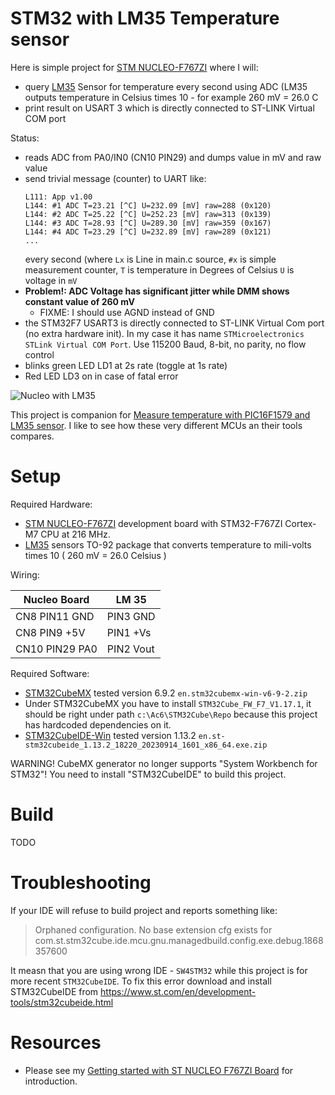 # STM32 with LM35 Temperature sensor

Here is simple project for [STM NUCLEO-F767ZI][STM NUCLEO-F767ZI] 
where I will:
* query [LM35][LM35] Sensor for temperature every second using ADC (LM35 outputs
  temperature in Celsius times 10 - for example 260 mV = 26.0 C
* print result on USART 3 which is directly connected to ST-LINK Virtual COM
  port

Status:
- reads ADC from PA0/IN0 (CN10 PIN29) and dumps value in mV and raw value
- send trivial message (counter) to UART like:
  ```
  L111: App v1.00
  L144: #1 ADC T=23.21 [^C] U=232.09 [mV] raw=288 (0x120)
  L144: #2 ADC T=25.22 [^C] U=252.23 [mV] raw=313 (0x139)
  L144: #3 ADC T=28.93 [^C] U=289.30 [mV] raw=359 (0x167)
  L144: #4 ADC T=23.29 [^C] U=232.89 [mV] raw=289 (0x121)
  ...
  ```
  every second (where `Lx` is Line in main.c source, `#x`
  is simple measurement counter, `T` is temperature
  in Degrees of Celsius `U` is voltage in `mV`
- **Problem!: ADC Voltage has significant jitter while DMM shows
  constant value of 260 mV**
  - FIXME: I should use AGND instead of GND
- the STM32F7 USART3 is directly connected to ST-LINK Virtual Com port
  (no extra hardware init). In my case it has
  name `STMicroelectronics STLink Virtual COM Port`. Use 115200 Baud, 8-bit,
  no parity, no flow control
- blinks green LED LD1 at 2s rate (toggle at 1s rate)
- Red LED LD3 on in case of fatal error

![Nucleo with LM35](assets/nucelo-lm35.jpg)

This project is companion
for [Measure temperature with PIC16F1579 and LM35 sensor](https://github.com/hpaluch/PIC16F1579-LM35-Temp).
I like to see how these very different MCUs an their tools compares.

# Setup

Required Hardware:
* [STM NUCLEO-F767ZI][STM NUCLEO-F767ZI] development board with
  STM32-F767ZI Cortex-M7 CPU at 216 MHz.
* [LM35][LM35] sensors TO-92 package that converts temperature
  to mili-volts times 10 ( 260 mV = 26.0 Celsius )

Wiring:

| Nucleo Board | LM 35 |
| --- | --- |
| CN8 PIN11 GND | PIN3 GND |
| CN8 PIN9 +5V  | PIN1 +Vs |
| CN10 PIN29 PA0 | PIN2 Vout |

Required Software:
* [STM32CubeMX][STM32CubeMX] tested version 6.9.2 `en.stm32cubemx-win-v6-9-2.zip`
* Under STM32CubeMX you have to install `STM32Cube_FW_F7_V1.17.1`,
  it should be right under path `c:\Ac6\STM32Cube\Repo` because
  this project has hardcoded dependencies on it.
* [STM32CubeIDE-Win](https://www.st.com/en/development-tools/stm32cubeide.html)
  tested version 1.13.2 `en.st-stm32cubeide_1.13.2_18220_20230914_1601_x86_64.exe.zip`

WARNING! CubeMX generator no longer supports 
"System Workbench for STM32"! You need to install
"STM32CubeIDE" to build this project.

# Build

TODO

# Troubleshooting

If your IDE will refuse to build project and reports something like:

> Orphaned configuration. No base extension cfg exists for
> com.st.stm32cube.ide.mcu.gnu.managedbuild.config.exe.debug.1868357600

It measn that you are using wrong IDE - `SW4STM32` while
this project is for more recent `STM32CubeIDE`. To fix this
error download and install STM32CubeIDE
from https://www.st.com/en/development-tools/stm32cubeide.html

# Resources

* Please see my [Getting started with ST NUCLEO F767ZI Board][Getting started with ST NUCLEO F767ZI Board]
  for introduction.

[LM35]: https://www.ti.com/lit/ds/symlink/lm35.pdf
[STM32CubeIDE-Win]: https://www.st.com/en/development-tools/stm32cubeide.html
[STM32CubeF7]: https://www.st.com/en/embedded-software/stm32cubef7.html
[System Workbench for STM32]: http://www.openstm32.org/System%2BWorkbench%2Bfor%2BSTM32
[STM32CubeMX]: https://www.st.com/content/st_com/en/products/development-tools/software-development-tools/stm32-software-development-tools/stm32-configurators-and-code-generators/stm32cubemx.html
[STM NUCLEO-F767ZI]: https://www.st.com/content/st_com/en/products/evaluation-tools/product-evaluation-tools/mcu-eval-tools/stm32-mcu-eval-tools/stm32-mcu-nucleo/nucleo-f767zi.html
[Getting started with ST NUCLEO F767ZI Board]: https://github.com/hpaluch/hpaluch.github.io/wiki/Getting-started-with-ST-NUCLEO-F767ZI-Board

